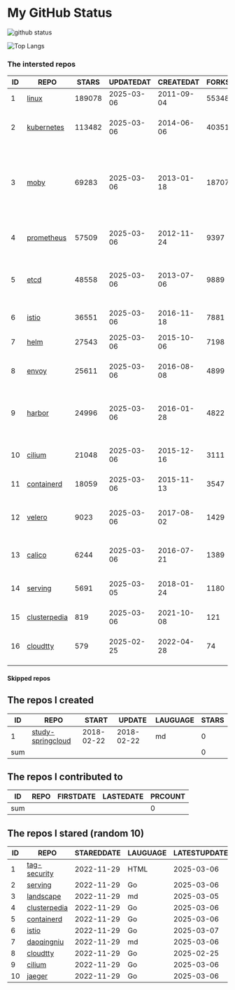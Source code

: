 # My GitHub Status

<img src="https://github-readme-stats-1.yihong0618.vercel.app/api?username=daoqingniu&show_icons=true&&&hide_title=true&count_private=true" alt="github status" />

![Top Langs](https://github-readme-stats-1.yihong0618.vercel.app/api/top-langs/?username=daoqingniu&layout=compact)

<!--START_SECTION:github_repos-->
### The intersted repos
| ID |                              REPO                               | STARS  | UPDATEDAT  | CREATEDAT  | FORKSCOUNT |                                                DESCRIPTIONS                                                |
|----|-----------------------------------------------------------------|--------|------------|------------|------------|------------------------------------------------------------------------------------------------------------|
|  1 | [linux](https://github.com/torvalds/linux)                      | 189078 | 2025-03-06 | 2011-09-04 |      55348 | Linux kernel source tree                                                                                   |
|  2 | [kubernetes](https://github.com/kubernetes/kubernetes)          | 113482 | 2025-03-06 | 2014-06-06 |      40351 | Production-Grade Container Scheduling and Management                                                       |
|  3 | [moby](https://github.com/moby/moby)                            |  69283 | 2025-03-06 | 2013-01-18 |      18707 | The Moby Project - a collaborative project for the container ecosystem to assemble container-based systems |
|  4 | [prometheus](https://github.com/prometheus/prometheus)          |  57509 | 2025-03-06 | 2012-11-24 |       9397 | The Prometheus monitoring system and time series database.                                                 |
|  5 | [etcd](https://github.com/etcd-io/etcd)                         |  48558 | 2025-03-06 | 2013-07-06 |       9889 | Distributed reliable key-value store for the most critical data of a distributed system                    |
|  6 | [istio](https://github.com/istio/istio)                         |  36551 | 2025-03-06 | 2016-11-18 |       7881 | Connect, secure, control, and observe services.                                                            |
|  7 | [helm](https://github.com/helm/helm)                            |  27543 | 2025-03-06 | 2015-10-06 |       7198 | The Kubernetes Package Manager                                                                             |
|  8 | [envoy](https://github.com/envoyproxy/envoy)                    |  25611 | 2025-03-06 | 2016-08-08 |       4899 | Cloud-native high-performance edge/middle/service proxy                                                    |
|  9 | [harbor](https://github.com/goharbor/harbor)                    |  24996 | 2025-03-06 | 2016-01-28 |       4822 | An open source trusted cloud native registry project that stores, signs, and scans content.                |
| 10 | [cilium](https://github.com/cilium/cilium)                      |  21048 | 2025-03-06 | 2015-12-16 |       3111 | eBPF-based Networking, Security, and Observability                                                         |
| 11 | [containerd](https://github.com/containerd/containerd)          |  18059 | 2025-03-06 | 2015-11-13 |       3547 | An open and reliable container runtime                                                                     |
| 12 | [velero](https://github.com/vmware-tanzu/velero)                |   9023 | 2025-03-06 | 2017-08-02 |       1429 | Backup and migrate Kubernetes applications and their persistent volumes                                    |
| 13 | [calico](https://github.com/projectcalico/calico)               |   6244 | 2025-03-06 | 2016-07-21 |       1389 | Cloud native networking and network security                                                               |
| 14 | [serving](https://github.com/knative/serving)                   |   5691 | 2025-03-05 | 2018-01-24 |       1180 | Kubernetes-based, scale-to-zero, request-driven compute                                                    |
| 15 | [clusterpedia](https://github.com/clusterpedia-io/clusterpedia) |    819 | 2025-03-06 | 2021-10-08 |        121 | The Encyclopedia of Kubernetes clusters                                                                    |
| 16 | [cloudtty](https://github.com/cloudtty/cloudtty)                |    579 | 2025-02-25 | 2022-04-28 |         74 | A Friendly Kubernetes CloudShell (Web Terminal) !                                                          |



#### Skipped repos
<!--END_SECTION:github_repos-->

<!--START_SECTION:my_github-->
## The repos I created
| ID  |                                 REPO                                 |   START    |   UPDATE   | LAUGUAGE | STARS |
|-----|----------------------------------------------------------------------|------------|------------|----------|-------|
|   1 | [study-springcloud](https://github.com/daoqingniu/study-springcloud) | 2018-02-22 | 2018-02-22 | md       |     0 |
| sum |                                                                      |            |            |          |     0 |

## The repos I contributed to
| ID  | REPO | FIRSTDATE | LASTEDATE | PRCOUNT |
|-----|------|-----------|-----------|---------|
| sum |      |           |           |       0 |

## The repos I stared (random 10)
| ID |                              REPO                               | STAREDDATE | LAUGUAGE | LATESTUPDATE |
|----|-----------------------------------------------------------------|------------|----------|--------------|
|  1 | [tag-security](https://github.com/cncf/tag-security)            | 2022-11-29 | HTML     | 2025-03-06   |
|  2 | [serving](https://github.com/knative/serving)                   | 2022-11-29 | Go       | 2025-03-06   |
|  3 | [landscape](https://github.com/cncf/landscape)                  | 2022-11-29 | md       | 2025-03-05   |
|  4 | [clusterpedia](https://github.com/clusterpedia-io/clusterpedia) | 2022-11-29 | Go       | 2025-03-06   |
|  5 | [containerd](https://github.com/containerd/containerd)          | 2022-11-29 | Go       | 2025-03-06   |
|  6 | [istio](https://github.com/istio/istio)                         | 2022-11-29 | Go       | 2025-03-07   |
|  7 | [daoqingniu](https://github.com/daoqingniu/daoqingniu)          | 2022-11-29 | md       | 2025-03-06   |
|  8 | [cloudtty](https://github.com/cloudtty/cloudtty)                | 2022-11-29 | Go       | 2025-02-25   |
|  9 | [cilium](https://github.com/cilium/cilium)                      | 2022-11-29 | Go       | 2025-03-06   |
| 10 | [jaeger](https://github.com/jaegertracing/jaeger)               | 2022-11-29 | Go       | 2025-03-06   |

<!--END_SECTION:my_github-->
